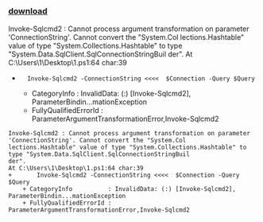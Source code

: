 ﻿---
pid:            4138
poster:         PSGroup43
title:          
date:           2013-05-01 15:36:00
format:         posh
parent:         0
parent:         0

---

# 

### [download](4138.ps1)

Invoke-Sqlcmd2 : Cannot process argument transformation on parameter 'ConnectionString'. Cannot convert the "System.Col
lections.Hashtable" value of type "System.Collections.Hashtable" to type "System.Data.SqlClient.SqlConnectionStringBuil
der".
At C:\Users\1\Desktop\1.ps1:64 char:39
+       Invoke-Sqlcmd2 -ConnectionString <<<<  $Connection -Query $Query
    + CategoryInfo          : InvalidData: (:) [Invoke-Sqlcmd2], ParameterBindin...mationException
    + FullyQualifiedErrorId : ParameterArgumentTransformationError,Invoke-Sqlcmd2

```posh
Invoke-Sqlcmd2 : Cannot process argument transformation on parameter 'ConnectionString'. Cannot convert the "System.Col
lections.Hashtable" value of type "System.Collections.Hashtable" to type "System.Data.SqlClient.SqlConnectionStringBuil
der".
At C:\Users\1\Desktop\1.ps1:64 char:39
+       Invoke-Sqlcmd2 -ConnectionString <<<<  $Connection -Query $Query
    + CategoryInfo          : InvalidData: (:) [Invoke-Sqlcmd2], ParameterBindin...mationException
    + FullyQualifiedErrorId : ParameterArgumentTransformationError,Invoke-Sqlcmd2
```
